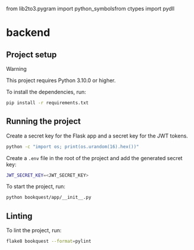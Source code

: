 from lib2to3.pygram import python_symbolsfrom ctypes import pydll

# backend

## Project setup

> [!WARNING]
> This project requires Python 3.10.0 or higher.

To install the dependencies, run:

```bash
pip install -r requirements.txt
```

## Running the project

Create a secret key for the Flask app and a secret key for the JWT tokens.

```sh
python -c "import os; print(os.urandom(16).hex())"
```

Create a `.env` file in the root of the project and add the generated
secret key:

```bash
JWT_SECRET_KEY=<JWT_SECRET_KEY>
```

To start the project, run:

```bash
python bookquest/app/__init__.py
```

## Linting

To lint the project, run:

```bash
flake8 bookquest --format=pylint
```
